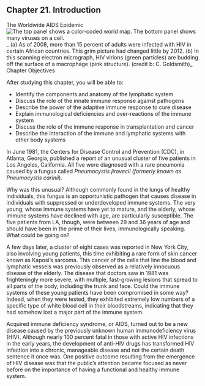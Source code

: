 ##  Chapter 21. Introduction 

The Worldwide AIDS Epidemic ![The top panel shows a color-coded world map. The bottom panel shows many viruses on a cell.][1] _ (a) As of 2008, more than 15 percent of adults were infected with HIV in certain African countries. This grim picture had changed little by 2012. (b) In this scanning electron micrograph, HIV virions (green particles) are budding off the surface of a macrophage (pink structure). (credit b: C. Goldsmith)_ Chapter Objectives

After studying this chapter, you will be able to: 

  - Identify the components and anatomy of the lymphatic system
  - Discuss the role of the innate immune response against pathogens
  - Describe the power of the adaptive immune response to cure disease
  - Explain immunological deficiencies and over-reactions of the immune system
  - Discuss the role of the immune response in transplantation and cancer
  - Describe the interaction of the immune and lymphatic systems with other body systems

In June 1981, the Centers for Disease Control and Prevention (CDC), in Atlanta, Georgia, published a report of an unusual cluster of five patients in Los Angeles, California. All five were diagnosed with a rare pneumonia caused by a fungus called _Pneumocystis jirovecii _(formerly known as_ Pneumocystis carinii_).

Why was this unusual? Although commonly found in the lungs of healthy individuals, this fungus is an opportunistic pathogen that causes disease in individuals with suppressed or underdeveloped immune systems. The very young, whose immune systems have yet to mature, and the elderly, whose immune systems have declined with age, are particularly susceptible. The five patients from LA, though, were between 29 and 36 years of age and should have been in the prime of their lives, immunologically speaking. What could be going on?

A few days later, a cluster of eight cases was reported in New York City, also involving young patients, this time exhibiting a rare form of skin cancer known as Kaposi’s sarcoma. This cancer of the cells that line the blood and lymphatic vessels was previously observed as a relatively innocuous disease of the elderly. The disease that doctors saw in 1981 was frighteningly more severe, with multiple, fast-growing lesions that spread to all parts of the body, including the trunk and face. Could the immune systems of these young patients have been compromised in some way? Indeed, when they were tested, they exhibited extremely low numbers of a specific type of white blood cell in their bloodstreams, indicating that they had somehow lost a major part of the immune system.

Acquired immune deficiency syndrome, or AIDS, turned out to be a new disease caused by the previously unknown human immunodeficiency virus (HIV). Although nearly 100 percent fatal in those with active HIV infections in the early years, the development of anti-HIV drugs has transformed HIV infection into a chronic, manageable disease and not the certain death sentence it once was. One positive outcome resulting from the emergence of HIV disease was that the public’s attention became focused as never before on the importance of having a functional and healthy immune system.

   [1]: https://cnx.org/resources/73fa38b36e7ee527c8eab84ee7f5193b49c9cafe/2200_The_Worldwide_AIDS_Epidemic.jpg

